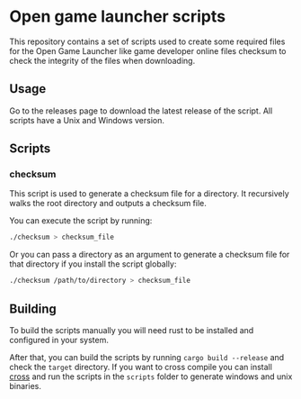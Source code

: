 # Open game launcher scripts

This repository contains a set of scripts used to create some required files for the Open Game Launcher like game developer online files checksum to check the integrity of the files when downloading.

## Usage

Go to the releases page to download the latest release of the script. All scripts have a Unix and Windows version.

## Scripts

### checksum

This script is used to generate a checksum file for a directory. It recursively walks the root directory and outputs a checksum file.


You can execute the script by running:

```bash
./checksum > checksum_file
```

Or you can pass a directory as an argument to generate a checksum file for that directory if you install the script globally:

```bash
./checksum /path/to/directory > checksum_file
```

## Building

To build the scripts manually you will need rust to be installed and configured in your system.

After that, you can build the scripts by running `cargo build --release` and check the `target` directory. If you want to cross compile you can install [cross](https://github.com/cross-rs/cross) and run the scripts in the `scripts` folder to generate windows and unix binaries.
